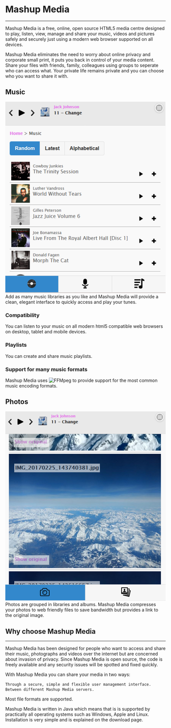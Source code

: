 # Mashup Media
***
Mashup Media is a free, online, open source HTML5 media centre designed to play, listen, view, manage and share your music, videos and pictures safely and securely just using a modern web browser supported on all devices.

Mashup Media eliminates the need to worry about online privacy and corporate small print, it puts you back in control of your media content. Share your files with friends, family, colleagues using groups to seperate who can access what. Your private life remains private and you can choose who you want to share it with.

## Music
![Mashup Media - music home page](src/misc/screehshots/music-random.png)
Add as many music libraries as you like and Mashup Media will provide a clean, elegant interface to quickly access and play your tunes.
### Compatibility
You can listen to your music on all modern html5 compatible web browsers on desktop, tablet and mobile devices.
### Playlists
You can create and share music playlists.
### Support for many music formats 
Mashup Media uses ![FFMpeg](https://www.ffmpeg.org/) to provide support for the most common music encoding formats.

## Photos
![Mashup Media - music home page](src/misc/screehshots/photo-photos.png)
Photos are grouped in libraries and albums. Mashup Media compresses your photos to web friendly files to save bandwidth but provides a link to the original image.

## Why choose Mashup Media
---
Mashup Media has been designed for people who want to access and share their music, photographs and videos over the internet but are concerned about invasion of privacy. Since Mashup Media is open source, the code is freely available and any security issues will be spotted and fixed quickly.

With Mashup Media you can share your media in two ways:

    Through a secure, simple and flexible user management interface.
    Between different Mashup Media servers.

Most file formats are supported.

Mashup Media is written in Java which means that is is supported by practically all operating systems such as Windows, Apple and Linux. Installation is very simple and is explained on the download page.

